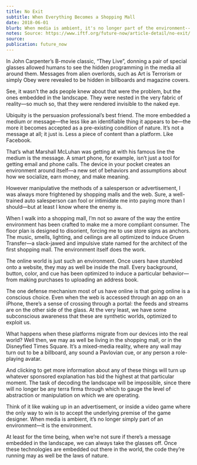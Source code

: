 ```yaml
---
title: No Exit
subtitle: When Everything Becomes a Shopping Mall
date: 2018-06-01
blurb: When media is ambient, it's no longer part of the environment-- it is the environment.
notes: Source: https://www.iftf.org/future-now/article-detail/no-exit/
source: 
publication: future_now
---
```


In John Carpenter’s B-movie classic, “They Live”, donning a pair of special glasses allowed humans to see the hidden programming in the media all around them. Messages from alien overlords, such as Art is Terrorism or simply Obey were revealed to be hidden in billboards and magazine covers.

See, it wasn’t the ads people knew about that were the problem, but the ones embedded in the landscape. They were nested in the very fabric of reality—so much so, that they were rendered invisible to the naked eye.

Ubiquity is the persuasion professional’s best friend. The more embedded a medium or message—the less like an identifiable thing it appears to be—the more it becomes accepted as a pre-existing condition of nature. It’s not a message at all; it just is. Less a piece of content than a platform. Like Facebook.

That’s what Marshall McLuhan was getting at with his famous line the medium is the message. A smart phone, for example, isn’t just a tool for getting email and phone calls. The device in your pocket creates an environment around itself—a new set of behaviors and assumptions about how we socialize, earn money, and make meaning.

However manipulative the methods of a salesperson or advertisement, I was always more frightened by shopping malls and the web. Sure, a well-trained auto salesperson can fool or intimidate me into paying more than I should—but at least I know where the enemy is.

When I walk into a shopping mall, I’m not so aware of the way the entire environment has been crafted to make me a more compliant consumer. The floor plan is designed to disorient, forcing me to use store signs as anchors. The music, smells, lighting, and ceilings are all optimized to induce Gruen Transfer—a slack-jawed and impulsive state named for the architect of the first shopping mall. The environment itself does the work.

The online world is just such an environment. Once users have stumbled onto a website, they may as well be inside the mall. Every background, button, color, and cue has been optimized to induce a particular behavior—from making purchases to uploading an address book.

The one defense mechanism most of us have online is that going online is a conscious choice. Even when the web is accessed through an app on an iPhone, there’s a sense of crossing through a portal: the feeds and streams are on the other side of the glass. At the very least, we have some subconscious awareness that these are synthetic worlds, optimized to exploit us.

What happens when these platforms migrate from our devices into the real world? Well then, we may as well be living in the shopping mall, or in the Disneyfied Times Square. It’s a mixed-media reality, where any wall may turn out to be a billboard, any sound a Pavlovian cue, or any person a role-playing avatar.

And clicking to get more information about any of these things will turn up whatever sponsored explanation has bid the highest at that particular moment. The task of decoding the landscape will be impossible, since there will no longer be any terra firma through which to gauge the level of abstraction or manipulation on which we are operating.

Think of it like waking up in an advertisement, or inside a video game where the only way to win is to accept the underlying premise of the game designer. When media is ambient, it’s no longer simply part of an environment—it is the environment.

At least for the time being, when we’re not sure if there’s a message embedded in the landscape, we can always take the glasses off. Once these technologies are embedded out there in the world, the code they’re running may as well be the laws of nature.
